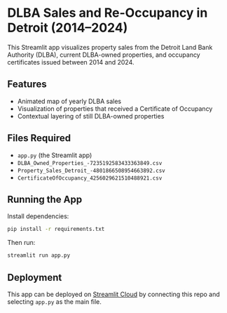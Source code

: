 # DLBA Sales and Re-Occupancy in Detroit (2014–2024)

This Streamlit app visualizes property sales from the Detroit Land Bank Authority (DLBA), current DLBA-owned properties, and occupancy certificates issued between 2014 and 2024.

## Features

- Animated map of yearly DLBA sales
- Visualization of properties that received a Certificate of Occupancy
- Contextual layering of still DLBA-owned properties

## Files Required

- `app.py` (the Streamlit app)
- `DLBA_Owned_Properties_-7235192583433363849.csv`
- `Property_Sales_Detroit_-4801866508954663892.csv`
- `CertificateOfOccupancy_4256029621510488921.csv`

## Running the App

Install dependencies:

```bash
pip install -r requirements.txt
```

Then run:

```bash
streamlit run app.py
```

## Deployment

This app can be deployed on [Streamlit Cloud](https://streamlit.io/cloud) by connecting this repo and selecting `app.py` as the main file.

